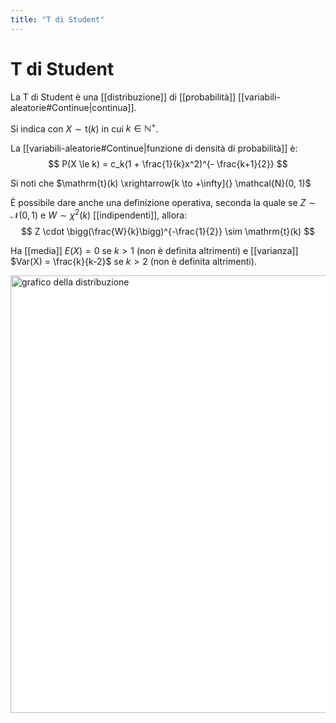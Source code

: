 ```yaml
---
title: "T di Student"
---
```

# T di Student
La T di Student è una [[distribuzione]] di [[probabilità]] [[variabili-aleatorie#Continue|continua]].

Si indica con $X \sim \mathrm{t}(k)$ in cui $k \in \mathbb{N}^+$.

La [[variabili-aleatorie#Continue|funzione di densità di probabilità]] è:
$$
P(X \le k) = c_k(1 + \frac{1}{k}x^2)^{- \frac{k+1}{2}}
$$

Si noti che $\mathrm{t}(k) \xrightarrow[k \to +\infty]{} \mathcal{N}(0, 1)$

È possibile dare anche una definizione operativa, seconda la quale se $Z \sim \mathcal{N}(0, 1)$ e $W \sim \chi^2(k)$ [[indipendenti]], allora:
$$
    Z \cdot \bigg(\frac{W}{k}\bigg)^{-\frac{1}{2}} \sim \mathrm{t}(k)
$$

Ha [[media]] $E(X) = 0$ se $k > 1$ (non è definita altrimenti) e [[varianza]] $Var(X) = \frac{k}{k-2}$ se $k > 2$ (non è definita altrimenti).

<img src="https://upload.wikimedia.org/wikipedia/commons/4/41/Student_t_pdf.svg" alt="grafico della distribuzione" width=700 style="background: white">
